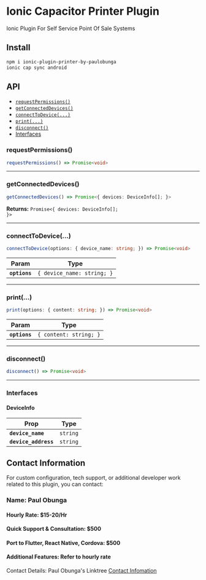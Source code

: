 # Ionic Capacitor Printer Plugin

Ionic Plugin For Self Service Point Of Sale Systems

## Install

```bash
npm i ionic-plugin-printer-by-paulobunga
ionic cap sync android
```

## API

<docgen-index>

* [`requestPermissions()`](#requestpermissions)
* [`getConnectedDevices()`](#getconnecteddevices)
* [`connectToDevice(...)`](#connecttodevice)
* [`print(...)`](#print)
* [`disconnect()`](#disconnect)
* [Interfaces](#interfaces)

</docgen-index>

<docgen-api>
<!--Update the source file JSDoc comments and rerun docgen to update the docs below-->

### requestPermissions()

```typescript
requestPermissions() => Promise<void>
```

--------------------


### getConnectedDevices()

```typescript
getConnectedDevices() => Promise<{ devices: DeviceInfo[]; }>
```

**Returns:** <code>Promise&lt;{ devices: DeviceInfo[]; }&gt;</code>

--------------------


### connectToDevice(...)

```typescript
connectToDevice(options: { device_name: string; }) => Promise<void>
```

| Param         | Type                                  |
| ------------- | ------------------------------------- |
| **`options`** | <code>{ device_name: string; }</code> |

--------------------


### print(...)

```typescript
print(options: { content: string; }) => Promise<void>
```

| Param         | Type                              |
| ------------- | --------------------------------- |
| **`options`** | <code>{ content: string; }</code> |

--------------------


### disconnect()

```typescript
disconnect() => Promise<void>
```

--------------------


### Interfaces


#### DeviceInfo

| Prop                 | Type                |
| -------------------- | ------------------- |
| **`device_name`**    | <code>string</code> |
| **`device_address`** | <code>string</code> |

</docgen-api>


## Contact Information
For custom configuration, tech support, or additional developer work related to this plugin, you can contact:

### Name: Paul Obunga

#### Hourly Rate: $15-20/Hr

#### Quick Support & Consultation: $500

#### Port to Flutter, React Native, Cordova: $500

#### Additional Features: Refer to hourly rate

Contact Details: Paul Obunga's Linktree
<a href="https://linktr.ee/paulobunga">Contact Infomation </a>

